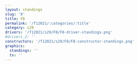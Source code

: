 ```yaml
---
layout: standings
slug: '8'
title: F8
permalink: '/f12021/:categories/:title'
category: s29
drivers: '/f12021/s29/F8/F8-driver-standings.png'
#drivers_2: ''
constructors: '/f12021/s29/F8/F8-constructor-standings.png'
graphics:
  standings: ''
  tv: ''
---
```


